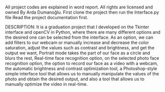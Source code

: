 All project codes are explained in word report.
All rights are licensed and owned By Arda Dumanoğlu.
First clone the project then run the Interface.py file
Read the project documentation first.

DESCRIPTION:
It is a graduation project that I developed on the Tkinter interface and openCV in Python, where there
are many different options and the desired one can be selected from the interface. As an
option, we can add filters to our webcam or manually increase and decrease the color
saturation, adjust the values such as contrast and brightness, and get the output we
want, Portrait mode takes the part of our face as a circle and blurs the rest, Real-time
face recognition option, on the selected photo face recognition option, the option to
record our face as a video with a webcam, the automatic brightness and contrast
optimization tool, a Photoshop-style simple interface tool that allows us to manually
manipulate the values of the photo and obtain the desired output, and also a tool that
allows us to manually optimize the video in real-time. 
